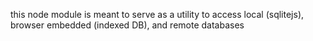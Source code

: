this node module is meant to serve as a utility to access local (sqlitejs), browser embedded (indexed DB), and remote databases